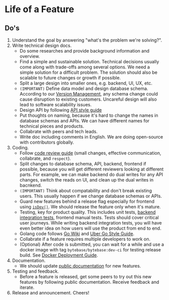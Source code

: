# Life of a Feature

## Do's

1. Understand the goal by answering "what's the problem we're solving?".
1. Write technical design docs.
    - Do some researches and provide background information and overview.
    - Find a simple and sustainable solution. Technical decisions usually come along with trade-offs among several options. We need a simple solution for a difficult problem. The solution should also be scalable to future changes or growth if possible.
    - Split a large design into smaller ones, e.g. backend, UI, UX, etc.
    - ```(IMPORTANT)``` Define data model and design database schema. According to our [Version Management](version-management.md), any schema change could cause disruption to existing customers. Uncareful design will also lead to software scalability issues.
    - Design API by following [API style guide](https://github.com/bytebase/bytebase/blob/main/docs/api-style-guide.md)
    - Put thoughts on naming, because it's hard to change the names in database schemas and APIs. We can have different names for technical pieces and products.
    - Collabrate with peers and tech leads.
    - Write doc including comments in English. We are doing open-source with contributors globally.
2. Coding.
    - Follow [code review guide](code-review-guide.md) (small changes, effective communication, collabrate, and ```respect```).
    - Split changes to database schema, API, backend, frontend if possible, because you will get different reviewers looking at different parts. For example, we can make backend do dual writes for any API changes, switch the reads on UI, and clean up the dual writes in bacnkend.
    - ```(IMPORTANT)``` Think about compatability and don't break existing users. This usually happen if we change database schemas or APIs.
    - Guard new features behind a release flag especially for frontend using [`isDev()`](https://github.com/bytebase/bytebase/blob/4fd7ea41a716dbd72c85b0bc02f04fff5e08370f/frontend/src/main.ts#L41). We should release the feature only when it's mature.
    - Testing, key for product quality. This includes unit tests, [backend integration tests](https://github.com/bytebase/bytebase/tree/main/tests), frontend manual tests. Tests should cover critical user journeys. While writing backend integration tests, you will have even better idea on how users will use the product from end to end.
    - Golang code follows [Go Wiki](https://github.com/golang/go/wiki/CodeReviewComments) and [Uber Go Style Guide](https://github.com/uber-go/guide/blob/master/style.md).
    - Collabrate if a feature requires multiple developers to work on.
    - (Optional) After code is submitted, you can wait for a while and use a docker image with tag `bytebase/bytebase:dev-ci` for testing release build. See [Docker Deployment Guide](https://docs.bytebase.com/install/docker).
3. Documentation.
    - We should update [public documentation](https://docs.bytebase.com/) for new features.
4. Testing and feedback.
   - Before a feature is released, get some peers to try out this new features by following public documentation. Receive feedback and iterate.
5. Release and announcement. Cheers!


